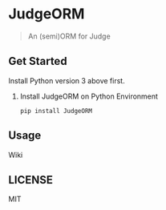 # JudgeORM

> An (semi)ORM for Judge

## Get Started

Install Python version 3 above first.

1. Install JudgeORM on Python Environment

   ```
   pip install JudgeORM
   ```

## Usage

Wiki

## LICENSE

MIT

